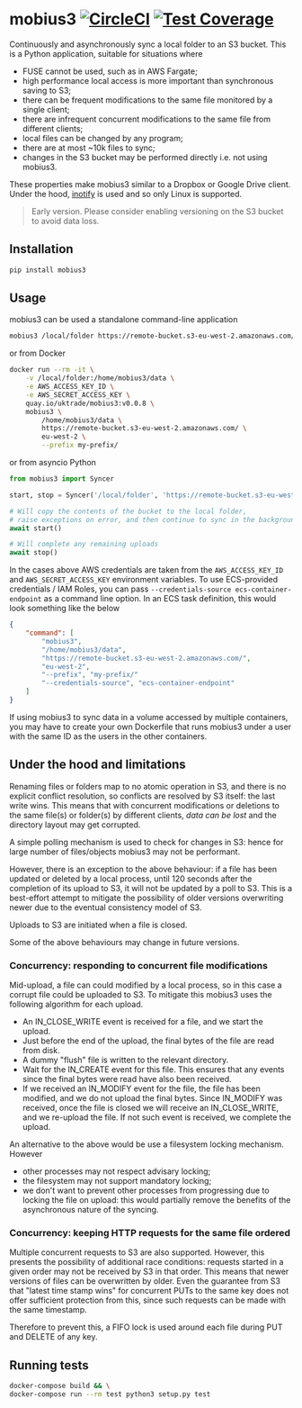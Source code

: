 # mobius3 [![CircleCI](https://circleci.com/gh/uktrade/mobius3.svg?style=svg)](https://circleci.com/gh/uktrade/mobius3) [![Test Coverage](https://api.codeclimate.com/v1/badges/dbfbc5b6e383d54ee69a/test_coverage)](https://codeclimate.com/github/uktrade/mobius3/test_coverage)

Continuously and asynchronously sync a local folder to an S3 bucket. This is a Python application, suitable for situations where

- FUSE cannot be used, such as in AWS Fargate;
- high performance local access is more important than synchronous saving to S3;
- there can be frequent modifications to the same file monitored by a single client;
- there are infrequent concurrent modifications to the same file from different clients;
- local files can be changed by any program;
- there are at most ~10k files to sync;
- changes in the S3 bucket may be performed directly i.e. not using mobius3.

These properties make mobius3 similar to a Dropbox or Google Drive client. Under the hood, [inotify](http://man7.org/linux/man-pages/man7/inotify.7.html) is used and so only Linux is supported.

> Early version. Please consider enabling versioning on the S3 bucket to avoid data loss.


## Installation

```bash
pip install mobius3
```

## Usage

mobius3 can be used a standalone command-line application

```bash
mobius3 /local/folder https://remote-bucket.s3-eu-west-2.amazonaws.com/ eu-west-2 --prefix folder/
```

or from Docker

```bash
docker run --rm -it \
    -v /local/folder:/home/mobius3/data \
    -e AWS_ACCESS_KEY_ID \
    -e AWS_SECRET_ACCESS_KEY \
    quay.io/uktrade/mobius3:v0.0.8 \
    mobius3 \
        /home/mobius3/data \
        https://remote-bucket.s3-eu-west-2.amazonaws.com/ \
        eu-west-2 \
        --prefix my-prefix/
```

or from asyncio Python

```python
from mobius3 import Syncer

start, stop = Syncer('/local/folder', 'https://remote-bucket.s3-eu-west-2.amazonaws.com/', 'eu-west-2', prefix='folder/')

# Will copy the contents of the bucket to the local folder,
# raise exceptions on error, and then continue to sync in the background
await start()

# Will complete any remaining uploads
await stop()
```

In the cases above AWS credentials are taken from the `AWS_ACCESS_KEY_ID` and `AWS_SECRET_ACCESS_KEY` environment variables. To use ECS-provided credentials / IAM Roles, you can pass `--credentials-source ecs-container-endpoint` as a command line option. In an ECS task definition, this would look something like the below

```json
{
	"command": [
		"mobius3",
		"/home/mobius3/data",
		"https://remote-bucket.s3-eu-west-2.amazonaws.com/",
		"eu-west-2",
		"--prefix", "my-prefix/"
		"--credentials-source", "ecs-container-endpoint"
	]
}
```

If using mobius3 to sync data in a volume accessed by multiple containers, you may have to create your own Dockerfile that runs mobius3 under a user with the same ID as the users in the other containers.


## Under the hood and limitations

Renaming files or folders map to no atomic operation in S3, and there is no explicit conflict resolution, so conflicts are resolved by S3 itself: the last write wins. This means that with concurrent modifications or deletions to the same file(s) or folder(s) by different clients, _data can be lost_ and the directory layout may get corrupted.

A simple polling mechanism is used to check for changes in S3: hence for large number of files/objects mobius3 may not be performant.

However, there is an exception to the above behaviour: if a file has been updated or deleted by a local process, until 120 seconds after the completion of its upload to S3, it will not be updated by a poll to S3. This is a best-effort attempt to mitigate the possibility of older versions overwriting newer due to the eventual consistency model of S3.

Uploads to S3 are initiated when a file is closed.

Some of the above behaviours may change in future versions.


### Concurrency: responding to concurrent file modifications

Mid-upload, a file can could modified by a local process, so in this case a corrupt file could be uploaded to S3. To mitigate this mobius3 uses the following algorithm for each upload.

- An IN_CLOSE_WRITE event is received for a file, and we start the upload.
- Just before the end of the upload, the final bytes of the file are read from disk.
- A dummy "flush" file is written to the relevant directory.
- Wait for the IN_CREATE event for this file. This ensures that any events since the final bytes were read have also been received.
- If we received an IN_MODIFY event for the file, the file has been modified, and we do not upload the final bytes. Since IN_MODIFY was received, once the file is closed we will receive an IN_CLOSE_WRITE, and we re-upload the file. If not such event is received, we complete the upload.

An alternative to the above would be use a filesystem locking mechanism. However

- other processes may not respect advisary locking;
- the filesystem may not support mandatory locking;
- we don't want to prevent other processes from progressing due to locking the file on upload: this would partially remove the benefits of the asynchronous nature of the syncing.


### Concurrency: keeping HTTP requests for the same file ordered

Multiple concurrent requests to S3 are also supported. However, this presents the possibility of additional race conditions: requests started in a given order may not be received by S3 in that order. This means that newer versions of files can be overwritten by older. Even the guarantee from S3 that "latest time stamp wins" for concurrent PUTs to the same key does not offer sufficient protection from this, since such requests can be made with the same timestamp.

Therefore to prevent this, a FIFO lock is used around each file during PUT and DELETE of any key.


## Running tests

```bash
docker-compose build && \
docker-compose run --rm test python3 setup.py test
```
